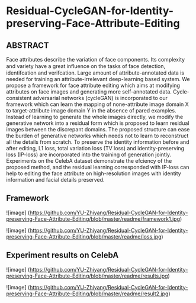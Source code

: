 # Residual-CycleGAN-for-Identity-preserving-Face-Attribute-Editing

## ABSTRACT
Face attributes describe the variation of face components. Its complexity and variety have a great inﬂuence on the tasks of face detection, identifcation and verifcation. Large amount of attribute-annotated data is needed for training an attribute-irrelevant deep-learning based system. We propose a framework for face attribute editing which aims at modifying attributes on face images and generating more self-annotated data. Cycle-consistent adversarial networks (cycleGAN) is incorporated to our framework which can learn the mapping of none-attribute image domain X to target-attribute image domain Y in the absence of pared examples. Instead of learning to generate the whole images directly, we modify the generative network into a residual form which is proposed to learn residual images between the discrepant domains. The proposed structure can ease the burden of generative networks which needs not to learn to reconstruct all the
details from scratch. To preserve the identity information before and after editing, L1 loss, total variation loss (TV loss) and identity-preserving loss (IP-loss) are incorporated into the training of generation jointly. Experiments on the CelebA dataset demonstrate the efciency of the proposed method, and the residual learning corresponded with IP-loss can help to editing the face attribute on high-resolution images with identity information and facial details preserved.

## Framework
![image] (https://github.com/YU-Zhiyang/Residual-CycleGAN-for-Identity-preserving-Face-Attribute-Editing/blob/master/readme/framework1.jpg)


![image] (https://github.com/YU-Zhiyang/Residual-CycleGAN-for-Identity-preserving-Face-Attribute-Editing/blob/master/readme/loss.jpg)

## Experiment results on CelebA
![image] (https://github.com/YU-Zhiyang/Residual-CycleGAN-for-Identity-preserving-Face-Attribute-Editing/blob/master/readme/results.jpg)

![image] (https://github.com/YU-Zhiyang/Residual-CycleGAN-for-Identity-preserving-Face-Attribute-Editing/blob/master/readme/result2.jpg)

